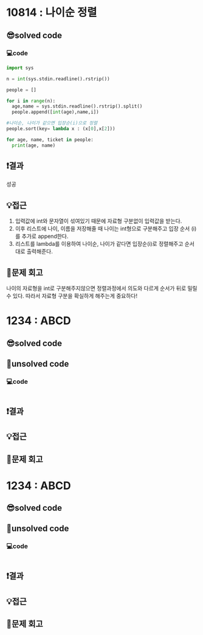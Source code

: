 # 10814 : 나이순 정렬
## 😎solved code
### 💻code
```python
import sys

n = int(sys.stdin.readline().rstrip())

people = []

for i in range(n):
  age,name = sys.stdin.readline().rstrip().split()
  people.append([int(age),name,i])

#나이순, 나이가 같으면 입장순(i)으로 정렬  
people.sort(key= lambda x : (x[0],x[2]))

for age, name, ticket in people:
  print(age, name)
  ```
## ❗️결과
성공
## 💡접근
1. 입력값에 int와 문자열이 섞여있기 때문에 자료형 구분없이 입력값을 받는다.
2. 이후 리스트에 나이, 이름을 저장해줄 때 나이는 int형으로 구분해주고 입장 순서 (i)를 추가로 append한다.
3. 리스트를 lambda를 이용하여 나이순, 나이가 같다면 입장순(i)로 정렬해주고 순서대로 출력해준다.
## 🧐문제 회고
나이의 자료형을 int로 구분해주지않으면 정렬과정에서 의도와 다르게 순서가 뒤로 밀릴 수 있다.
따라서 자료형 구분을 확실하게 해주는게 중요하다!

# 1234 : ABCD
## 😎solved code
## 🥺unsolved code
### 💻code
```python

  ```
## ❗️결과

## 💡접근

## 🧐문제 회고

# 1234 : ABCD
## 😎solved code
## 🥺unsolved code
### 💻code
```python

  ```
## ❗️결과

## 💡접근

## 🧐문제 회고